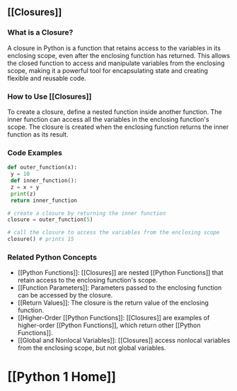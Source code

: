 ## [[Closures]]

### What is a Closure?
A closure in Python is a function that retains access to the variables in its enclosing scope, even after the enclosing function has returned. This allows the closed function to access and manipulate variables from the enclosing scope, making it a powerful tool for encapsulating state and creating flexible and reusable code.

### How to Use [[Closures]]
To create a closure, define a nested function inside another function. The inner function can access all the variables in the enclosing function's scope. The closure is created when the enclosing function returns the inner function as its result.

### Code Examples
```python
def outer_function(x):
 y = 10
 def inner_function():
 z = x + y
 print(z)
 return inner_function

# create a closure by returning the inner function
closure = outer_function(5)

# call the closure to access the variables from the enclosing scope
closure() # prints 15
```

### Related Python Concepts

- [[Python Functions]]: [[Closures]] are nested [[Python Functions]] that retain access to the enclosing function's scope.
- [[Function Parameters]]: Parameters passed to the enclosing function can be accessed by the closure.
- [[Return Values]]: The closure is the return value of the enclosing function.
- [[Higher-Order [[Python Functions]]: [[Closures]] are examples of higher-order [[Python Functions]], which return other [[Python Functions]].
- [[Global and Nonlocal Variables]]: [[Closures]] access nonlocal variables from the enclosing scope, but not global variables.
# [[Python 1 Home]]